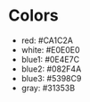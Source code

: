 # Colors
* red: #CA1C2A
* white: #E0E0E0
* blue1: #0E4E7C
* blue2: #082F4A
* blue3: #5398C9
* gray: #31353B